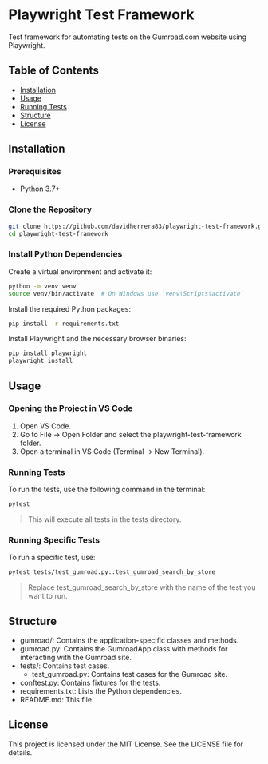 # Playwright Test Framework

Test framework for automating tests on the Gumroad.com website using Playwright.

## Table of Contents

- [Installation](#installation)
- [Usage](#usage)
- [Running Tests](#running-tests)
- [Structure](#structure)
- [License](#license)

## Installation

### Prerequisites

- Python 3.7+ 

### Clone the Repository

```sh
git clone https://github.com/davidherrera83/playwright-test-framework.git
cd playwright-test-framework
```

### Install Python Dependencies
Create a virtual environment and activate it:
```sh
python -m venv venv
source venv/bin/activate  # On Windows use `venv\Scripts\activate`
```

Install the required Python packages:
```sh
pip install -r requirements.txt
```

Install Playwright and the necessary browser binaries:
```sh
pip install playwright
playwright install
```

## Usage
### Opening the Project in VS Code
1. Open VS Code.
2. Go to File -> Open Folder and select the playwright-test-framework folder.
3. Open a terminal in VS Code (Terminal -> New Terminal).

### Running Tests
To run the tests, use the following command in the terminal:
```sh
pytest
```
> This will execute all tests in the tests directory.

### Running Specific Tests
To run a specific test, use:
```sh
pytest tests/test_gumroad.py::test_gumroad_search_by_store
```
> Replace test_gumroad_search_by_store with the name of the test you want to run.

## Structure

* gumroad/: Contains the application-specific classes and methods.
* gumroad.py: Contains the GumroadApp class with methods for interacting with the Gumroad site.
* tests/: Contains test cases.
    * test_gumroad.py: Contains test cases for the Gumroad site.
* conftest.py: Contains fixtures for the tests.
* requirements.txt: Lists the Python dependencies.
* README.md: This file.

## License

This project is licensed under the MIT License. See the LICENSE file for details.
